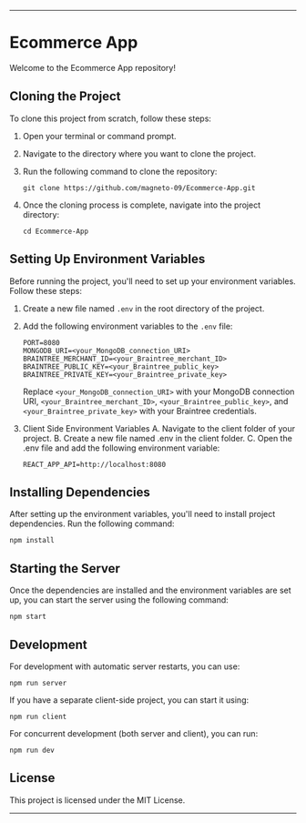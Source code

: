
---

# Ecommerce App

Welcome to the Ecommerce App repository!

## Cloning the Project

To clone this project from scratch, follow these steps:

1. Open your terminal or command prompt.

2. Navigate to the directory where you want to clone the project.

3. Run the following command to clone the repository:
   ```
   git clone https://github.com/magneto-09/Ecommerce-App.git
   ```

4. Once the cloning process is complete, navigate into the project directory:
   ```
   cd Ecommerce-App
   ```

## Setting Up Environment Variables

Before running the project, you'll need to set up your environment variables. Follow these steps:

1. Create a new file named `.env` in the root directory of the project.

2. Add the following environment variables to the `.env` file:
   ```
   PORT=8080
   MONGODB_URI=<your_MongoDB_connection_URI>
   BRAINTREE_MERCHANT_ID=<your_Braintree_merchant_ID>
   BRAINTREE_PUBLIC_KEY=<your_Braintree_public_key>
   BRAINTREE_PRIVATE_KEY=<your_Braintree_private_key>
   ```

   Replace `<your_MongoDB_connection_URI>` with your MongoDB connection URI,  `<your_Braintree_merchant_ID>`, `<your_Braintree_public_key>`, and `<your_Braintree_private_key>` with your Braintree credentials.

3. Client Side Environment Variables
   A. Navigate to the client folder of your project.
   B. Create a new file named .env in the client folder. 
   C. Open the .env file and add the following environment variable:
      ```
      REACT_APP_API=http://localhost:8080
      ```
   
## Installing Dependencies

After setting up the environment variables, you'll need to install project dependencies. Run the following command:
   ```
   npm install
   ```

## Starting the Server

Once the dependencies are installed and the environment variables are set up, you can start the server using the following command:
   ```
   npm start
   ```

## Development

For development with automatic server restarts, you can use:
   ```
   npm run server
   ```

If you have a separate client-side project, you can start it using:
   ```
   npm run client
   ```

For concurrent development (both server and client), you can run:
   ```
   npm run dev
   ```

## License

This project is licensed under the MIT License.

---
